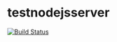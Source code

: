 # testnodejsserver

[![Build Status](https://travis-ci.org/Litarhis/testnodejsserver.svg?branch=master)](https://travis-ci.org/Litarhis/testnodejsserver)
